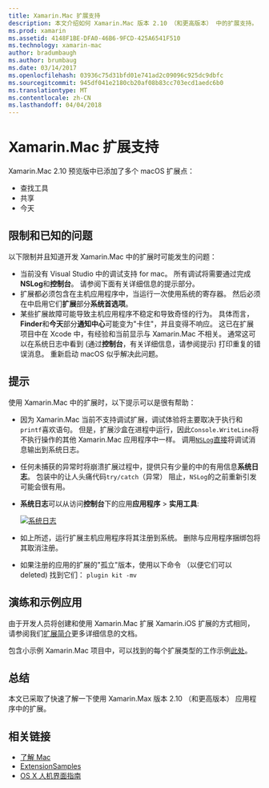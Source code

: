 ```yaml
---
title: Xamarin.Mac 扩展支持
description: 本文介绍如何 Xamarin.Mac 版本 2.10 （和更高版本） 中的扩展支持。
ms.prod: xamarin
ms.assetid: 4148F1BE-DFA0-46B6-9FCD-425A6541F510
ms.technology: xamarin-mac
author: bradumbaugh
ms.author: brumbaug
ms.date: 03/14/2017
ms.openlocfilehash: 03936c75d31bfd01e741ad2c09096c925dc9dbfc
ms.sourcegitcommit: 945df041e2180cb20af08b83cc703ecd1aedc6b0
ms.translationtype: MT
ms.contentlocale: zh-CN
ms.lasthandoff: 04/04/2018
---
```

# <a name="xamarinmac-extension-support"></a>Xamarin.Mac 扩展支持

Xamarin.Mac 2.10 预览版中已添加了多个 macOS 扩展点：

- 查找工具
- 共享
- 今天

<a name="Limitations-and-Known-Issues" />

## <a name="limitations-and-known-issues"></a>限制和已知的问题

以下限制并且知道开发 Xamarin.Mac 中的扩展时可能发生的问题：

* 当前没有 Visual Studio 中的调试支持 for mac。 所有调试将需要通过完成**NSLog**和**控制台**。 请参阅下面有关详细信息的提示部分。
* 扩展都必须包含在主机应用程序中，当运行一次使用系统的寄存器。 然后必须在中启用它们**扩展**部分**系统首选项**。 
* 某些扩展故障可能导致主机应用程序不稳定和导致奇怪的行为。 具体而言， **Finder**和**今天**部分**通知中心**可能变为"卡住"，并且变得不响应。 这已在扩展项目中在 Xcode 中，有经验和当前显示与 Xamarin.Mac 不相关。 通常这可以在系统日志中看到 (通过**控制台**，有关详细信息，请参阅提示) 打印重复的错误消息。 重新启动 macOS 似乎解决此问题。

<a name="Tips" />

## <a name="tips"></a>提示

使用 Xamarin.Mac 中的扩展时，以下提示可以是很有帮助：

- 因为 Xamarin.Mac 当前不支持调试扩展，调试体验将主要取决于执行和`printf`喜欢语句。 但是，扩展沙盒在进程中运行，因此`Console.WriteLine`将不执行操作的其他 Xamarin.Mac 应用程序中一样。 调用[`NSLog`直接](https://gist.github.com/chamons/e2e409013a449cfbe1f2fbe5547f6554)将调试消息输出到系统日志。
- 任何未捕获的异常时将崩溃扩展过程中，提供只有少量的中的有用信息**系统日志**。 包装中的让人头痛代码`try/catch`（异常） 阻止，`NSLog`的之前重新引发可能会很有用。
- **系统日志**可以从访问**控制台**下的应用**应用程序** > **实用工具**:

    [![](extensions-images/extension02.png "系统日志")](extensions-images/extension02.png#lightbox)
- 如上所述，运行扩展主机应用程序将其注册到系统。 删除与应用程序捆绑包将其取消注册。 
- 如果注册的应用的扩展的"孤立"版本，使用以下命令 （以便它们可以 deleted) 找到它们： `plugin kit -mv`


<a name="Walkthrough-and-Sample-App" />

## <a name="walkthrough-and-sample-app"></a>演练和示例应用

由于开发人员将创建和使用 Xamarin.Mac 扩展 Xamarin.iOS 扩展的方式相同，请参阅我们[扩展简介](~/ios/platform/extensions.md)更多详细信息的文档。

包含小示例 Xamarin.Mac 项目中，可以找到的每个扩展类型的工作示例[此处](https://developer.xamarin.com/samples/mac/ExtensionSamples/)。

<a name="Summary" />

## <a name="summary"></a>总结

本文已采取了快速了解一下使用 Xamarin.Max 版本 2.10 （和更高版本） 应用程序中的扩展。

## <a name="related-links"></a>相关链接

- [了解 Mac](~/mac/get-started/hello-mac.md)
- [ExtensionSamples](https://developer.xamarin.com/samples/mac/ExtensionSamples/)
- [OS X 人机界面指南](https://developer.apple.com/library/mac/documentation/UserExperience/Conceptual/OSXHIGuidelines/)
